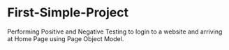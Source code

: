 # First-Simple-Project
Performing Positive and Negative Testing to login to a website and arriving at Home Page using Page Object Model.
